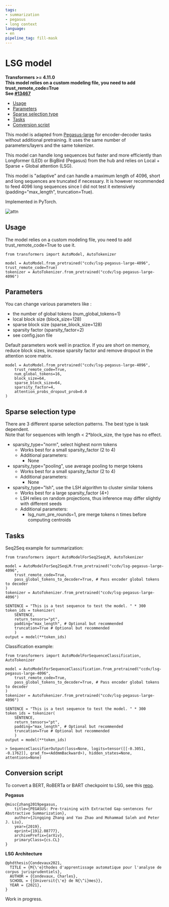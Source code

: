 ```yaml
---
tags:
- summarization
- pegasus
- long context
language:
- en
pipeline_tag: fill-mask
---
```


# LSG model 
**Transformers >= 4.11.0**\
**This model relies on a custom modeling file, you need to add trust_remote_code=True**\
**See [\#13467](https://github.com/huggingface/transformers/pull/13467)**

* [Usage](#usage)
* [Parameters](#parameters)
* [Sparse selection type](#sparse-selection-type)
* [Tasks](#tasks)
* [Conversion script](#conversion-script)

This model is adapted from [Pegasus-large](https://huggingface.co/google/pegasus-large) for encoder-decoder tasks without additional pretraining. It uses the same number of parameters/layers and the same tokenizer.


This model can handle long sequences but faster and more efficiently than Longformer (LED) or BigBird (Pegasus) from the hub and relies on Local + Sparse + Global attention (LSG).


This model is "adaptive" and can handle a maximum length of 4096, short and long sequences are truncated if necessary. It is however recommended to feed 4096 long sequences since I did not test it extensively (padding="max_length", truncation=True). 

Implemented in PyTorch.

![attn](attn.png)

## Usage
The model relies on a custom modeling file, you need to add trust_remote_code=True to use it.

```python: 
from transformers import AutoModel, AutoTokenizer

model = AutoModel.from_pretrained("ccdv/lsg-pegasus-large-4096", trust_remote_code=True)
tokenizer = AutoTokenizer.from_pretrained("ccdv/lsg-pegasus-large-4096")
``` 

## Parameters
You can change various parameters like : 
* the number of global tokens (num_global_tokens=1)
* local block size (block_size=128)
* sparse block size (sparse_block_size=128)
* sparsity factor (sparsity_factor=2)
* see config.json file

Default parameters work well in practice. If you are short on memory, reduce block sizes, increase sparsity factor and remove dropout in the attention score matrix.

```python:
model = AutoModel.from_pretrained("ccdv/lsg-pegasus-large-4096", 
    trust_remote_code=True, 
    num_global_tokens=16,
    block_size=64,
    sparse_block_size=64,
    sparsity_factor=4,
    attention_probs_dropout_prob=0.0
)
``` 

## Sparse selection type

There are 3 different sparse selection patterns. The best type is task dependent. \
Note that for sequences with length < 2*block_size, the type has no effect.

* sparsity_type="norm", select highest norm tokens
    * Works best for a small sparsity_factor (2 to 4)
    * Additional parameters:
        * None
* sparsity_type="pooling", use average pooling to merge tokens
    * Works best for a small sparsity_factor (2 to 4)
    * Additional parameters:
        * None
* sparsity_type="lsh", use the LSH algorithm to cluster similar tokens
    * Works best for a large sparsity_factor (4+)
    * LSH relies on random projections, thus inference may differ slightly with different seeds
    * Additional parameters:
        * lsg_num_pre_rounds=1, pre merge tokens n times before computing centroids

## Tasks
Seq2Seq example for summarization:
```python:
from transformers import AutoModelForSeq2SeqLM, AutoTokenizer

model = AutoModelForSeq2SeqLM.from_pretrained("ccdv/lsg-pegasus-large-4096", 
    trust_remote_code=True, 
    pass_global_tokens_to_decoder=True, # Pass encoder global tokens to decoder
)
tokenizer = AutoTokenizer.from_pretrained("ccdv/lsg-pegasus-large-4096")

SENTENCE = "This is a test sequence to test the model. " * 300
token_ids = tokenizer(
    SENTENCE, 
    return_tensors="pt", 
    padding="max_length", # Optional but recommended
    truncation=True # Optional but recommended
    )
output = model(**token_ids)
```


Classification example:
```python:
from transformers import AutoModelForSequenceClassification, AutoTokenizer

model = AutoModelForSequenceClassification.from_pretrained("ccdv/lsg-pegasus-large-4096", 
    trust_remote_code=True, 
    pass_global_tokens_to_decoder=True, # Pass encoder global tokens to decoder
)
tokenizer = AutoTokenizer.from_pretrained("ccdv/lsg-pegasus-large-4096")

SENTENCE = "This is a test sequence to test the model. " * 300
token_ids = tokenizer(
    SENTENCE, 
    return_tensors="pt", 
    padding="max_length", # Optional but recommended
    truncation=True # Optional but recommended
    )
output = model(**token_ids)

> SequenceClassifierOutput(loss=None, logits=tensor([[-0.3051, -0.1762]], grad_fn=<AddmmBackward>), hidden_states=None, attentions=None)
```


## Conversion script

To convert a BERT, RoBERTa or BART checkpoint to LSG, see this [repo](https://github.com/ccdv-ai/convert_checkpoint_to_lsg).


**Pegasus**
```
@misc{zhang2019pegasus,
    title={PEGASUS: Pre-training with Extracted Gap-sentences for Abstractive Summarization},
    author={Jingqing Zhang and Yao Zhao and Mohammad Saleh and Peter J. Liu},
    year={2019},
    eprint={1912.08777},
    archivePrefix={arXiv},
    primaryClass={cs.CL}
}
```

**LSG Architecture**
```
@phdthesis{Condevaux2021,
  TITLE = {M{\'e}thodes d'apprentissage automatique pour l'analyse de corpus jurisprudentiels},
  AUTHOR = {Condevaux, Charles},
  SCHOOL = {{Universit{\'e} de N{\^i}mes}},
  YEAR = {2021},
}
```

Work in progress.